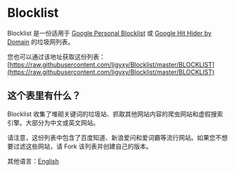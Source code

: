 # Blocklist
Blocklist 是一份适用于 [Google Personal Blocklist](https://chrome.google.com/webstore/detail/personal-blocklist-by-goo/nolijncfnkgaikbjbdaogikpmpbdcdef) 或 [Google Hit Hider by Domain](https://www.jeffersonscher.com/gm/google-hit-hider/) 的垃圾网列表。

您也可以通过该地址获取这份列表：[https://raw.githubusercontent.com/ligyxy/Blocklist/master/BLOCKLIST](https://raw.githubusercontent.com/ligyxy/Blocklist/master/BLOCKLIST)

## 这个表里有什么？
Blocklist 收集了堆砌关键词的垃圾站、抓取其他网站内容的爬虫网站和虚假搜索引擎。大部分为中文或英文网站。

请注意，这份列表中包含了百度知道、新浪爱问和爱词霸等流行网站。如果您不想要过滤这些网站，请 Fork 该列表并创建自己的版本。

其他语言：[English](README.md)
